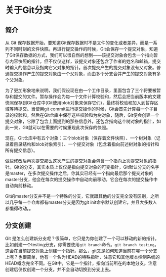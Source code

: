 # 关于Git分支

## 简介

从 Git 保存数据开始，要知道Git保存数据时不是文件的变化或者差异，而是一系列不同时刻的文件快照。再进行提交操作的时候，Git会保存一个提交对象，知道了Git保存数据的方式，我们可以很自然的想到——该提交对象会包含一个指向暂存内容快照的指针。但不仅仅这样，该提交对象还包含了作者的姓名和邮箱，提交时输入的信息以及指向它父对象的指针。首次提交产生的提交对象没有父对象。普通提交操作产生的提交对象由一个父对象，而由多个分支合并产生的提交对象有多个父对象。

为了更加形象地来说明，我们假设现在由一个工作目录，里面包含了三个将要被暂存和提交的文件。暂存操作会为每一个文件计算校验和，然后会把当前版本的文建快照保存到Git仓库中(Git使用blob对象来保存它们)，最终将校验和加入到暂存区域等待提交。当使用git commit进行提交操作的时候，Git会首先计算每一个子目录的校验和，然后在Git仓库中保存这些校验和为树对象，随后，Git便会创建一个提交对象，它除了包含上面提到的那些信息外，还包含指向这个树对象的指针，如此一来，Git就可以在需要的时候重现此次保存的快照。

现在，Git仓库中有五个对象：三个blob对象（保存着文件快照）、一个树对象（记录着目录结构和blob对象索引）、一个提交对象（包含着指向前述树对象的指针和所有提交信息）。

做些修改后再次提交那么这次产生的提交对象会包含一个指向上次提交对象的指针。Git的分支，其实本质上仅仅是指向提交对象的可变指针，Git默认分支的名字是master，在多次提交操作之后，你其实已经有一个指向最后那个提交对象的master分支，他会在每次的提交操作中自动向前移动。它会在每次的提交操作中自动向前移动。

Git的master分支并不是一个特殊的分支，它就跟其他的分支完全没有区别，之所以几乎每一个仓库都有master分支是因为git init命令默认创建它，并且大多数人都懒得改动。。

## 分支创建

Git 是怎么创建新分支呢？很简单，它只是为你创建了一个可以移动的新的指针。比如创建一个testing分支，你需要使用`git branch`命令。`git branch testing`。这会在当前提交对象上创建一个指针。那么，git又是如何知道当前在哪一个分支上呢？也很简单，他有一个名为HEAD的特殊指针，注意它和其他版本控制系统的HEAD概念完全不同。在Git中，它是一个指针，指向当前所在的本地分支。注意创建后仅仅创建一个分支，并不会自动切换到分支上去。